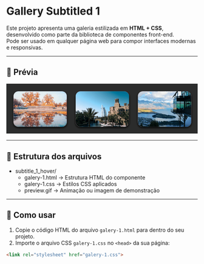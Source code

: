 # Gallery Subtitled 1

Este projeto apresenta uma galeria estilizada em **HTML + CSS**, desenvolvido como parte da biblioteca de componentes front-end.  
Pode ser usado em qualquer página web para compor interfaces modernas e responsivas.  

---

## 🎥 Prévia

![Preview do botão](./preview.gif)

---

## 📂 Estrutura dos arquivos

- subtitle_1_hover/
  - galery-1.html → Estrutura HTML do componente
  - galery-1.css → Estilos CSS aplicados
  - preview.gif → Animação ou imagem de demonstração

---

## 🚀 Como usar

1. Copie o código HTML do arquivo `galery-1.html` para dentro do seu projeto.  
2. Importe o arquivo CSS `galery-1.css` no `<head>` da sua página:  

```html
<link rel="stylesheet" href="galery-1.css">
